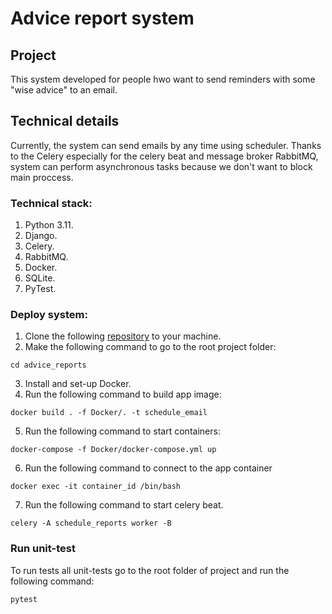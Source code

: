 # Advice report system
## Project
This system developed for people hwo want to send reminders with some "wise advice" to an email. 
## Technical details
Currently, the system can send emails by any time using scheduler. Thanks to the Celery especially for the celery beat and message broker RabbitMQ, system can perform asynchronous tasks because we don't want to block main proccess.
### Technical stack:
1. Python 3.11.
2. Django.
3. Celery.
4. RabbitMQ.
5. Docker.
6. SQLite.
7. PyTest.
### Deploy system:
1. Clone the following [repository](https://github.com/DaniilStepanov2000/advice_reports) to your machine.
2. Make the following command to go to the root project folder:
```
cd advice_reports
```
3. Install and set-up Docker.
4. Run the following command to build app image:
```
docker build . -f Docker/. -t schedule_email
```
5. Run the following command to start containers:
```
docker-compose -f Docker/docker-compose.yml up
```
6. Run the following command to connect to the app container
```
docker exec -it container_id /bin/bash
```
7. Run the following command to start celery beat.
```
celery -A schedule_reports worker -B
```
### Run unit-test
To run tests all unit-tests go to the root folder of project and run the following command:
```
pytest
```
